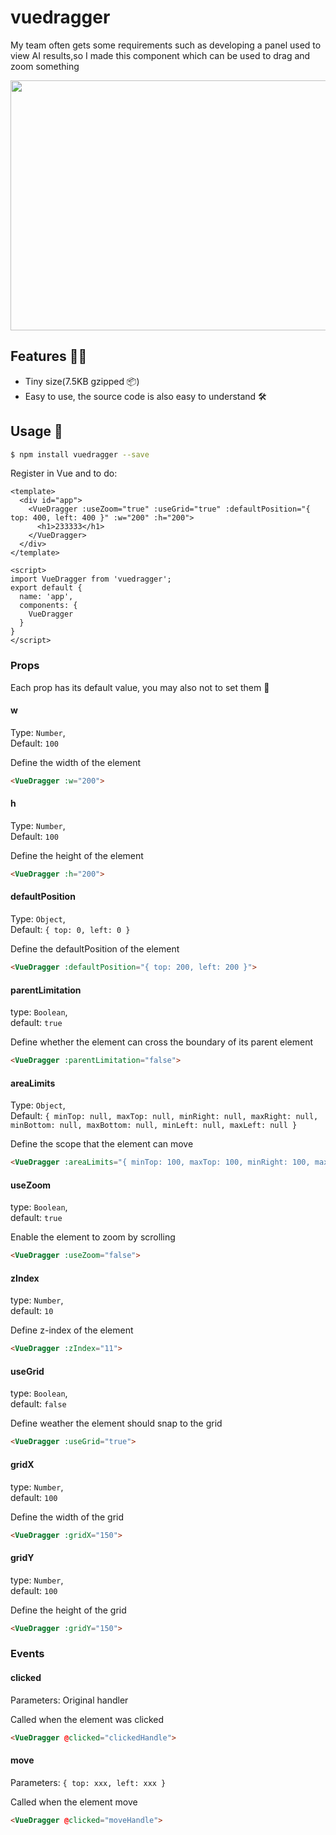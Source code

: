 # vuedragger
My team often gets some requirements such as developing a panel used to view AI results,so I made this component which can be used to drag and zoom something
<div align='center'>
 <img src='https://i.loli.net/2020/01/07/KtP1T9h7vwBuOeb.gif' width='600px' height='400px'/>
</div>

## Features 🥢🍚
- Tiny size(7.5KB gzipped 📦)
- Easy to use, the source code is also easy to understand 🛠

## Usage 📝
```bash
$ npm install vuedragger --save
```    

Register in Vue and to do:
```vue
<template>
  <div id="app">
    <VueDragger :useZoom="true" :useGrid="true" :defaultPosition="{ top: 400, left: 400 }" :w="200" :h="200">
      <h1>233333</h1>
    </VueDragger>
  </div>
</template>

<script>
import VueDragger from 'vuedragger';
export default {
  name: 'app',
  components: {
    VueDragger
  }
}
</script>

```

### Props

Each prop has its default value, you may also not to set them 🍌

#### w
Type: `Number`,<br>
Default: `100`

Define the width of the element
```html
<VueDragger :w="200">
```

#### h
Type: `Number`,<br>
Default: `100`

Define the height of the element
```html
<VueDragger :h="200">
```

#### defaultPosition
Type: `Object`,<br>
Default: `{ top: 0, left: 0 }`

Define the defaultPosition of the element
```html
<VueDragger :defaultPosition="{ top: 200, left: 200 }">
```

#### parentLimitation
type: `Boolean`, <br>
default: `true`

Define whether the element can cross the boundary of its parent element
```html
<VueDragger :parentLimitation="false">
```

#### areaLimits
Type: `Object`,<br>
Default: `{ minTop: null, maxTop: null, minRight: null, maxRight: null, minBottom: null, maxBottom: null, minLeft: null, maxLeft: null }`

Define the scope that the element can move
```html
<VueDragger :areaLimits="{ minTop: 100, maxTop: 100, minRight: 100, maxRight: 100, minBottom: 100, maxBottom: 100, minLeft: 100, maxLeft: 100 }">
```

#### useZoom
type: `Boolean`,<br>
default: `true`

Enable the element to zoom by scrolling
```html
<VueDragger :useZoom="false">
```

#### zIndex
type: `Number`,<br>
default: `10`

Define z-index of the element
```html
<VueDragger :zIndex="11">
```

#### useGrid
type: `Boolean`,<br>
default: `false`

Define weather the element should snap to the grid
```html
<VueDragger :useGrid="true">
```

#### gridX
type: `Number`,<br>
default: `100`

Define the width of the grid
```html
<VueDragger :gridX="150">
```

#### gridY
type: `Number`,<br>
default: `100`

Define the height of the grid
```html
<VueDragger :gridY="150">
```

### Events

#### clicked
Parameters: Original handler

Called when the element was clicked
```html
<VueDragger @clicked="clickedHandle">
```

#### move
Parameters: `{ top: xxx, left: xxx }`

Called when the element move
```html
<VueDragger @clicked="moveHandle">
```

             